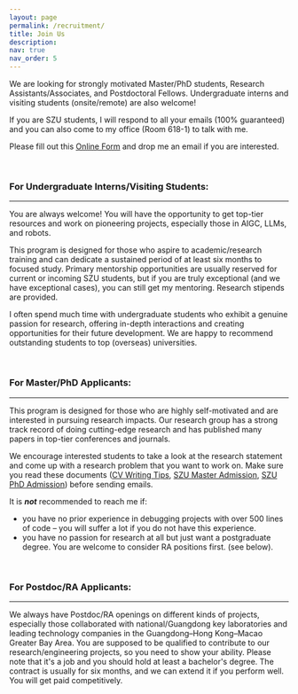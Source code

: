 ```yaml
---
layout: page
permalink: /recruitment/
title: Join Us
description:
nav: true
nav_order: 5
---
```



<!-- &nbsp;

### Join Us
--- -->

We are looking for strongly motivated Master/PhD students, Research Assistants/Associates, and Postdoctoral Fellows. Undergraduate interns and visiting students (onsite/remote) are also welcome! 

If you are SZU students, I will respond to all your emails (100% guaranteed) and you can also come to my office (Room 618-1) to talk with me.

Please fill out this [<u>Online Form</u>](https://wj.qq.com/s2/17904116/3f89/)  and drop me an email if you are interested. 


&nbsp;

### **For Undergraduate Interns/Visiting Students:**   

---

You are always welcome! You will have the opportunity to get top-tier resources and work on pioneering projects, especially those in AIGC, LLMs, and robots. 

This program is designed for those who aspire to academic/research training and can dedicate a sustained period of at least six months to focused study. 
Primary mentorship opportunities are usually reserved for current or incoming SZU students, but if you are truly exceptional (and we have exceptional cases), you can still get my mentoring. Research stipends are provided. 

I often spend much time with undergraduate students who exhibit a genuine passion for research, offering in-depth interactions and creating opportunities for their future development. We are happy to recommend outstanding students to top (overseas) universities. 


&nbsp;

### **For Master/PhD Applicants:**   

---

This program is designed for those who are highly self-motivated and are interested in pursuing research impacts. Our research group has a strong track record of doing cutting-edge research and has published many papers in top-tier conferences and journals.

We encourage interested students to take a look at the research statement and come up with a research problem that you want to work on. Make sure you read these documents ([CV Writing Tips](https://www.discoverphds.com/advice/applying/cv-for-phd-application), [SZU Master Admission](https://yz.szu.edu.cn/info/1006/12985.htm), [SZU PhD Admission](https://yz.szu.edu.cn/info/1011/12703.htm)) before sending emails.

It is ***not*** recommended to reach me if:  
- you have no prior experience in debugging projects with over 500 lines of code – you will suffer a lot if you do not have this experience.  
- you have no passion for research at all but just want a postgraduate degree. You are welcome to consider RA positions first. (see below).  


&nbsp;

### **For Postdoc/RA Applicants:**   

---

We always have Postdoc/RA openings on different kinds of projects, especially those collaborated with national/Guangdong key laboratories and leading technology companies in the Guangdong–Hong Kong–Macao Greater Bay Area. 
You are supposed to be qualified to contribute to our research/engineering projects, so you need to show your ability. Please note that it's a job and you should hold at least a bachelor's degree. The contract is usually for six months, and we can extend it if you perform well. You will get paid competitively.  



